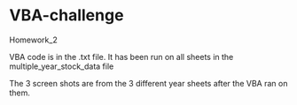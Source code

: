 # VBA-challenge
Homework_2

VBA code is in the .txt file.  It has been run on all sheets in the multiple_year_stock_data file

The 3 screen shots are from the 3 different year sheets after the VBA ran on them.
